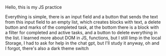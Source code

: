 Hello, this is my JS practice

Everything is simple, there is an input field and a button that sends the text from this input field to an empty list, which creates blocks with text, a delete button and marks of the completed task, at the bottom there is a block with a filter for completed and active tasks, and a button to delete everything in the list. I learned more about DOM in JS, functions, but I still limp in the local Storage, I had to ask for help in the chat gpt, but I'll study it anyway, oh and I forgot, there's also a dark theme switch
